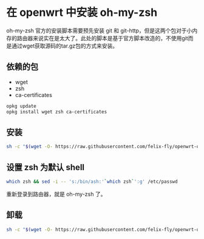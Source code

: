 # 在 openwrt 中安装 oh-my-zsh

oh-my-zsh 官方的安装脚本需要预先安装 git 和 git-http，但是这两个包对于小内存的路由器来说实在是太大了。此处的脚本是基于官方脚本改造的，不使用git而是通过wget获取源码的tar.gz包的方式来安装。

## 依赖的包

* wget
* zsh
* ca-certificates

```bash
opkg update
opkg install wget zsh ca-certificates
```

## 安装

```bash
sh -c "$(wget -O- https://raw.githubusercontent.com/felix-fly/openwrt-ohmyzsh/master/install.sh)"
```

## 设置 zsh 为默认 shell

```bash
which zsh && sed -i -- 's:/bin/ash:'`which zsh`':g' /etc/passwd
```

重新登录到路由器，就是 oh-my-zsh 了。

## 卸载

```bash
sh -c "$(wget -O- https://raw.githubusercontent.com/felix-fly/openwrt-ohmyzsh/master/uninstall.sh)"
```
